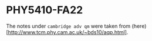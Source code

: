 # PHY5410-FA22

The notes under `cambridge adv qm` were taken from (here)[http://www.tcm.phy.cam.ac.uk/~bds10/aqp.html].
